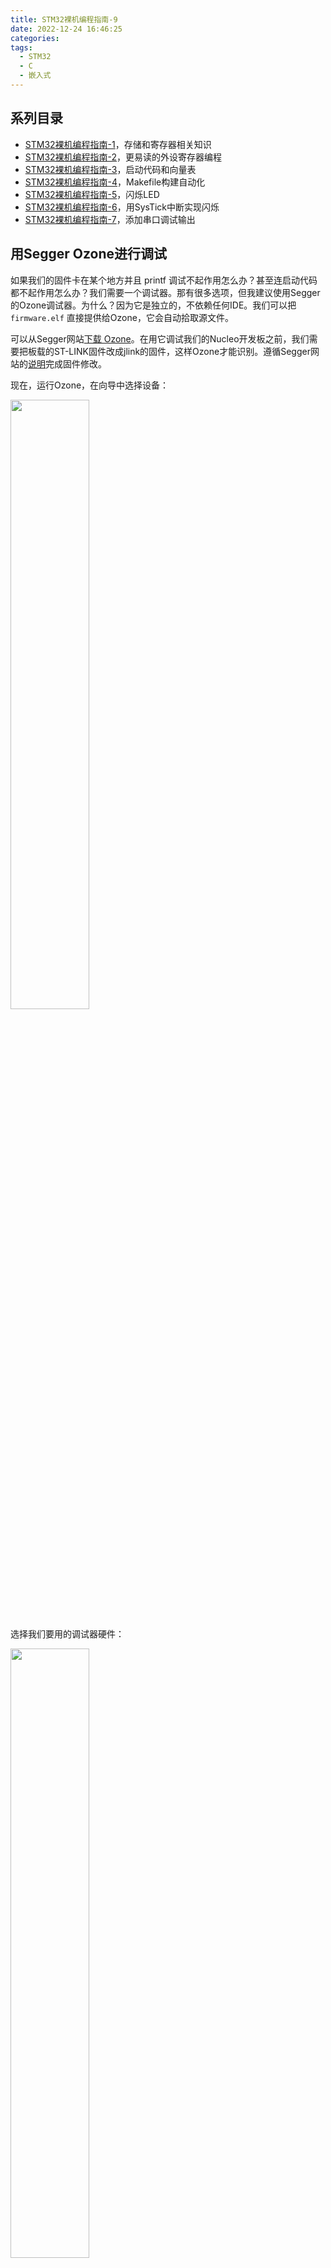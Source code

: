 ```yaml
---
title: STM32裸机编程指南-9
date: 2022-12-24 16:46:25
categories:
tags:
  - STM32
  - C
  - 嵌入式
---
```


## 系列目录

- [STM32裸机编程指南-1](https://blog.boringhex.top/posts/e85105d6cf98/)，存储和寄存器相关知识
- [STM32裸机编程指南-2](https://blog.boringhex.top/posts/2d6f70533e86/)，更易读的外设寄存器编程
- [STM32裸机编程指南-3](https://blog.boringhex.top/posts/4f178872bc60/)，启动代码和向量表
- [STM32裸机编程指南-4](https://blog.boringhex.top/posts/6129cac6e3e1/)，Makefile构建自动化
- [STM32裸机编程指南-5](https://blog.boringhex.top/posts/376703e13f43/)，闪烁LED
- [STM32裸机编程指南-6](https://blog.boringhex.top/posts/5c1c06ee8142/)，用SysTick中断实现闪烁
- [STM32裸机编程指南-7](https://blog.boringhex.top/posts/6522e6e43038/)，添加串口调试输出

## 用Segger Ozone进行调试

如果我们的固件卡在某个地方并且 printf 调试不起作用怎么办？甚至连启动代码都不起作用怎么办？我们需要一个调试器。那有很多选项，但我建议使用Segger的Ozone调试器。为什么？因为它是独立的，不依赖任何IDE。我们可以把 `firmware.elf` 直接提供给Ozone，它会自动拾取源文件。

可以从Segger网站[下载 Ozone](https://www.segger.com/products/development-tools/ozone-j-link-debugger/)。在用它调试我们的Nucleo开发板之前，我们需要把板载的ST-LINK固件改成jlink的固件，这样Ozone才能识别。遵循Segger网站的[说明](https://www.segger.com/products/debug-probes/j-link/models/other-j-links/st-link-on-board/)完成固件修改。

<!-- more -->

现在，运行Ozone，在向导中选择设备：

<img src="/images/ozone1.webp" width="50%" />

选择我们要用的调试器硬件：

<img src="/images/ozone2.webp" width="50%" />

然后选择 `firmware.elf` 固件文件：

<img src="/images/ozone3.webp" width="50%" />

接下来的步骤保持默认，点击“完成”，调试器已经载入（可以看到`mcu.h`源码被拾取）：

<img src="/images/ozone3.webp" width="50%" />

点击左上角的绿色按钮，下载、运行固件，然后会停在这里：

![](/images/ozone5.webp)

现在我们可以单步运行代码，设置断点，以及其它调试工作。有一个地方可以注意，那就是Ozone方便的外设视图：

![](/images/ozone6.webp)

我们可以用它直接检查或设置外设的状态，例如，点亮板子上的绿色LED（PB0）：

1. 先使能GPIOB时钟，找到  Peripherals -> RCC -> AHB1ENR，然后把 GPIOBEN 位设为1：
  <img src="/images/ozone7.webp" width="75%" />

2. 找到 Peripherals -> GPIO -> GPIOB -> MODER，设置 MODER0 为1（输出）：
  <img src="/images/ozone8.webp" width="75%" />

3. 找到 Peripherals -> GPIO -> GPIOB -> ODR，设置 ODR0 为1（高电平）：
  <img src="/images/ozone9.webp" width="75%" />

这样绿色LED就被点亮了。愉快地调试吧！
